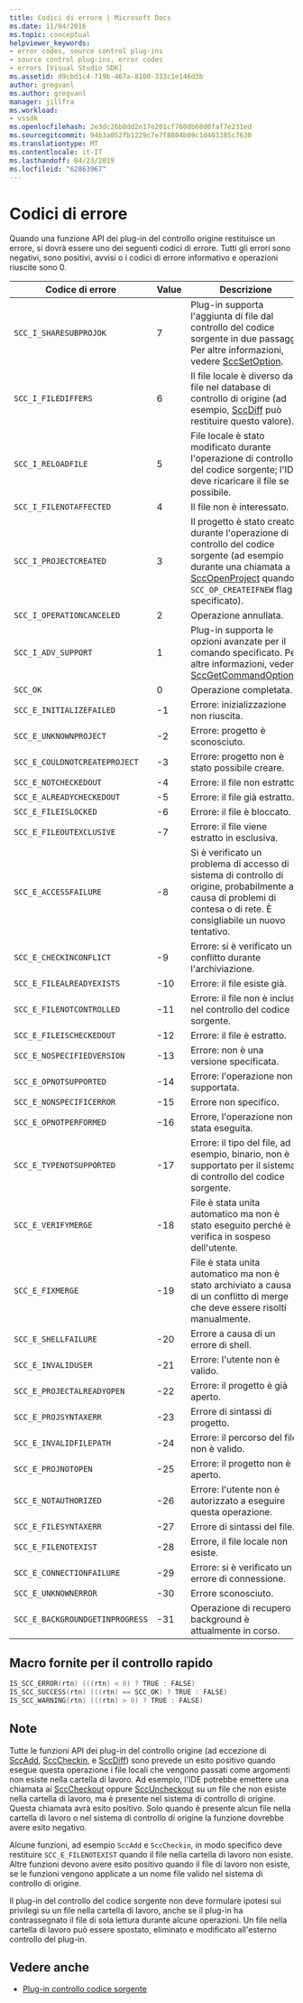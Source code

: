 ```yaml
---
title: Codici di errore | Microsoft Docs
ms.date: 11/04/2016
ms.topic: conceptual
helpviewer_keywords:
- error codes, source control plug-ins
- source control plug-ins, error codes
- errors [Visual Studio SDK]
ms.assetid: d9cbd1c4-719b-467a-8100-333c1e146d3b
author: gregvanl
ms.author: gregvanl
manager: jillfra
ms.workload:
- vssdk
ms.openlocfilehash: 2e3dc26b8dd2e17e201cf760db68d0faf7e231ed
ms.sourcegitcommit: 94b3a052fb1229c7e7f8804b09c1d403385c7630
ms.translationtype: MT
ms.contentlocale: it-IT
ms.lasthandoff: 04/23/2019
ms.locfileid: "62863967"
---
```

# <a name="error-codes"></a>Codici di errore
Quando una funzione API dei plug-in del controllo origine restituisce un errore, si dovrà essere uno dei seguenti codici di errore. Tutti gli errori sono negativi, sono positivi, avvisi o i codici di errore informativo e operazioni riuscite sono 0.

|Codice di errore|Value|Descrizione|
|----------------|-----------|-----------------|
|`SCC_I_SHARESUBPROJOK`|7|Plug-in supporta l'aggiunta di file dal controllo del codice sorgente in due passaggi. Per altre informazioni, vedere [SccSetOption](../extensibility/sccsetoption-function.md).|
|`SCC_I_FILEDIFFERS`|6|Il file locale è diverso dal file nel database di controllo di origine (ad esempio, [SccDiff](../extensibility/sccdiff-function.md) può restituire questo valore).|
|`SCC_I_RELOADFILE`|5|File locale è stato modificato durante l'operazione di controllo del codice sorgente; l'IDE deve ricaricare il file se possibile.|
|`SCC_I_FILENOTAFFECTED`|4|Il file non è interessato.|
|`SCC_I_PROJECTCREATED`|3|Il progetto è stato creato durante l'operazione di controllo del codice sorgente (ad esempio durante una chiamata a [SccOpenProject](../extensibility/sccopenproject-function.md) quando `SCC_OP_CREATEIFNEW` flag è specificato).|
|`SCC_I_OPERATIONCANCELED`|2|Operazione annullata.|
|`SCC_I_ADV_SUPPORT`|1|Plug-in supporta le opzioni avanzate per il comando specificato. Per altre informazioni, vedere [SccGetCommandOptions](../extensibility/sccgetcommandoptions-function.md).|
|`SCC_OK`|0|Operazione completata.|
|`SCC_E_INITIALIZEFAILED`|-1|Errore: inizializzazione non riuscita.|
|`SCC_E_UNKNOWNPROJECT`|-2|Errore: progetto è sconosciuto.|
|`SCC_E_COULDNOTCREATEPROJECT`|-3|Errore: progetto non è stato possibile creare.|
|`SCC_E_NOTCHECKEDOUT`|-4|Errore: il file non estratto.|
|`SCC_E_ALREADYCHECKEDOUT`|-5|Errore: il file già estratto.|
|`SCC_E_FILEISLOCKED`|-6|Errore: il file è bloccato.|
|`SCC_E_FILEOUTEXCLUSIVE`|-7|Errore: il file viene estratto in esclusiva.|
|`SCC_E_ACCESSFAILURE`|-8|Si è verificato un problema di accesso di sistema di controllo di origine, probabilmente a causa di problemi di contesa o di rete. È consigliabile un nuovo tentativo.|
|`SCC_E_CHECKINCONFLICT`|-9|Errore: si è verificato un conflitto durante l'archiviazione.|
|`SCC_E_FILEALREADYEXISTS`|-10|Errore: il file esiste già.|
|`SCC_E_FILENOTCONTROLLED`|-11|Errore: il file non è incluso nel controllo del codice sorgente.|
|`SCC_E_FILEISCHECKEDOUT`|-12|Errore: il file è estratto.|
|`SCC_E_NOSPECIFIEDVERSION`|-13|Errore: non è una versione specificata.|
|`SCC_E_OPNOTSUPPORTED`|-14|Errore: l'operazione non è supportata.|
|`SCC_E_NONSPECIFICERROR`|-15|Errore non specifico.|
|`SCC_E_OPNOTPERFORMED`|-16|Errore, l'operazione non è stata eseguita.|
|`SCC_E_TYPENOTSUPPORTED`|-17|Errore: il tipo del file, ad esempio, binario, non è supportato per il sistema di controllo del codice sorgente.|
|`SCC_E_VERIFYMERGE`|-18|File è stata unita automatico ma non è stato eseguito perché è la verifica in sospeso dell'utente.|
|`SCC_E_FIXMERGE`|-19|File è stata unita automatico ma non è stato archiviato a causa di un conflitto di merge che deve essere risolti manualmente.|
|`SCC_E_SHELLFAILURE`|-20|Errore a causa di un errore di shell.|
|`SCC_E_INVALIDUSER`|-21|Errore: l'utente non è valido.|
|`SCC_E_PROJECTALREADYOPEN`|-22|Errore: il progetto è già aperto.|
|`SCC_E_PROJSYNTAXERR`|-23|Errore di sintassi di progetto.|
|`SCC_E_INVALIDFILEPATH`|-24|Errore: il percorso del file non è valido.|
|`SCC_E_PROJNOTOPEN`|-25|Errore: il progetto non è aperto.|
|`SCC_E_NOTAUTHORIZED`|-26|Errore: l'utente non è autorizzato a eseguire questa operazione.|
|`SCC_E_FILESYNTAXERR`|-27|Errore di sintassi del file.|
|`SCC_E_FILENOTEXIST`|-28|Errore, il file locale non esiste.|
|`SCC_E_CONNECTIONFAILURE`|-29|Errore: si è verificato un errore di connessione.|
|`SCC_E_UNKNOWNERROR`|-30|Errore sconosciuto.|
|`SCC_E_BACKGROUNDGETINPROGRESS`|-31|Operazione di recupero in background è attualmente in corso.|

## <a name="macros-provided-for-quick-checking"></a>Macro fornite per il controllo rapido

```cpp
IS_SCC_ERROR(rtn) (((rtn) < 0) ? TRUE : FALSE)
IS_SCC_SUCCESS(rtn) (((rtn) == SCC_OK) ? TRUE : FALSE)
IS_SCC_WARNING(rtn) (((rtn) > 0) ? TRUE : FALSE)
```

## <a name="remarks"></a>Note
 Tutte le funzioni API dei plug-in del controllo origine (ad eccezione di [SccAdd](../extensibility/sccadd-function.md), [SccCheckin](../extensibility/scccheckin-function.md), e [SccDiff](../extensibility/sccdiff-function.md)) sono prevede un esito positivo quando esegue questa operazione i file locali che vengono passati come argomenti non esiste nella cartella di lavoro. Ad esempio, l'IDE potrebbe emettere una chiamata ai [SccCheckout](../extensibility/scccheckout-function.md) oppure [SccUncheckout](../extensibility/sccuncheckout-function.md) su un file che non esiste nella cartella di lavoro, ma è presente nel sistema di controllo di origine. Questa chiamata avrà esito positivo. Solo quando è presente alcun file nella cartella di lavoro o nel sistema di controllo di origine la funzione dovrebbe avere esito negativo.

 Alcune funzioni, ad esempio `SccAdd` e `SccCheckin`, in modo specifico deve restituire `SCC_E_FILENOTEXIST` quando il file nella cartella di lavoro non esiste. Altre funzioni devono avere esito positivo quando il file di lavoro non esiste, se le funzioni vengono applicate a un nome file valido nel sistema di controllo di origine.

 Il plug-in del controllo del codice sorgente non deve formulare ipotesi sui privilegi su un file nella cartella di lavoro, anche se il plug-in ha contrassegnato il file di sola lettura durante alcune operazioni. Un file nella cartella di lavoro può essere spostato, eliminato e modificato all'esterno controllo del plug-in.

## <a name="see-also"></a>Vedere anche
- [Plug-in controllo codice sorgente](../extensibility/source-control-plug-ins.md)